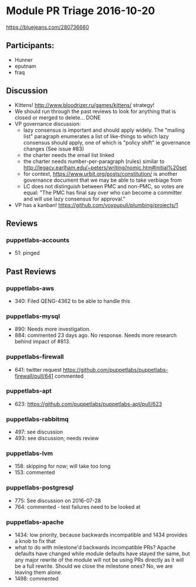  # Module PR Triage 2016-10-20

https://bluejeans.com/280736660

## Participants:
* Hunner
* eputnam
* fraq

## Discussion
* Kittens! http://www.bloodrizer.ru/games/kittens/ strategy!
* We should run through the past reviews to look for anything that is closed or merged to delete... DONE
* VP governance discussion:
    * lazy consensus is important and should apply widely. The "mailing list" paragraph enumerates a list of like-things to which lazy consensus should apply, one of which is "policy shift" ie governance changes (See issue #83)
    * the charter needs the email list linked
    * the charter needs number-per-paragraph (rules) similar to http://legacy.earlham.edu/~peters/writing/nomic.htm#initial%20set
    * for context, https://www.urbit.org/posts/constitution/ is another governance document that we may be able to take verbiage from
    * LC does not distinguish between PMC and non-PMC, so votes are equal: "The PMC has final say over who can become a committer and will use lazy consensus for approval."
* VP has a kanban! https://github.com/voxpupuli/plumbing/projects/1

## Reviews
### puppetlabs-accounts
* 51: pinged

## Past Reviews
### puppetlabs-aws
* 340: Filed QENG-4362 to be able to handle this

### puppetlabs-mysql
* 890: Needs more investigation.
* 884: commented 23 days ago. No response. Needs more research behind impact of #813.

### puppetlabs-firewall
* 641: twitter request https://github.com/puppetlabs/puppetlabs-firewall/pull/641 commented

### puppetlabs-apt
* 623: https://github.com/puppetlabs/puppetlabs-apt/pull/623

### puppetlabs-rabbitmq
* 497: see discussion
* 493: see discussion; needs review

### puppetlabs-lvm
* 158: skipping for now; will take too long
* 153: commented

### puppetlabs-postgresql
* 775: See discussion on 2016-07-28
* 764: commented - test failures need to be looked at

### puppetlabs-apache
* 1434: low priority, because backwards incompatible and 1434 provides a knob to fix that
* what to do with milestone'd backwards incompatible PRs? Apache defaults have changed while module defaults have stayed the same, but any major rewrite of the module will not be using PRs directly as it will be a full rewrite. Should we close the milestone ones? No, we are leaving them alone.
* 1498: commented



